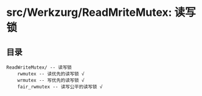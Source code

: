 # src/Werkzurg/ReadMriteMutex: 读写锁


## 目录

```
ReadWriteMutex/ -- 读写锁
    rwmutex -- 读优先的读写锁 √
    wrmutex -- 写优先的读写锁 √
    fair_rwmutex -- 读写公平的读写锁 √
```
